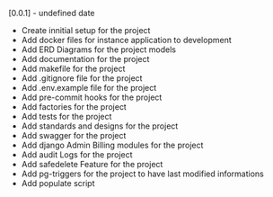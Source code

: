 [unreleased]: https://github.com/fccn/nau-financial-manager
[0.0.1] - undefined date

- Create innitial setup for the project
- Add docker files for instance application to development
- Add ERD Diagrams for the project models
- Add documentation for the project
- Add makefile for the project
- Add .gitignore file for the project
- Add .env.example file for the project
- Add pre-commit hooks for the project
- Add factories for the project
- Add tests for the project
- Add standards and designs for the project
- Add swagger for the project
- Add django Admin Billing modules for the project
- Add audit Logs for the project
- Add safedelete Feature for the project
- Add pg-triggers for the project to have last modified informations
- Add populate script